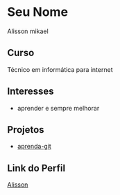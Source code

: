 # Seu Nome
Alisson mikael


## Curso

Técnico em informática para internet

## Interesses

- aprender e sempre melhorar

## Projetos


- [aprenda-git](https://github.com/jubileuabravanel/aprenda-git/tree/jubileuabravanel)

## Link do Perfil

[Alisson](https://github.com/jubileuabravanel/aprenda-git/tree/)